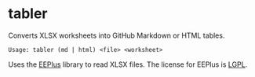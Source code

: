 # tabler
Converts XLSX worksheets into GitHub Markdown or HTML tables.

````Usage: tabler (md | html) <file> <worksheet>````

Uses the [EEPlus](http://epplus.codeplex.com/) library to read XLSX files. The license for EEPlus is [LGPL](http://epplus.codeplex.com/license).
